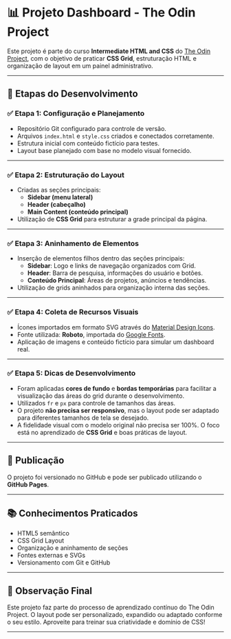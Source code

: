 # 📊 Projeto Dashboard - The Odin Project

Este projeto é parte do curso **Intermediate HTML and CSS** do [The Odin Project](https://www.theodinproject.com/), com o objetivo de praticar **CSS Grid**, estruturação HTML e organização de layout em um painel administrativo.

---

## 🔧 Etapas do Desenvolvimento

### ✅ Etapa 1: Configuração e Planejamento
- Repositório Git configurado para controle de versão.
- Arquivos `index.html` e `style.css` criados e conectados corretamente.
- Estrutura inicial com conteúdo fictício para testes.
- Layout base planejado com base no modelo visual fornecido.

---

### ✅ Etapa 2: Estruturação do Layout
- Criadas as seções principais:
  - **Sidebar (menu lateral)**
  - **Header (cabeçalho)**
  - **Main Content (conteúdo principal)**
- Utilização de **CSS Grid** para estruturar a grade principal da página.

---

### ✅ Etapa 3: Aninhamento de Elementos
- Inserção de elementos filhos dentro das seções principais:
  - **Sidebar**: Logo e links de navegação organizados com Grid.
  - **Header**: Barra de pesquisa, informações do usuário e botões.
  - **Conteúdo Principal**: Áreas de projetos, anúncios e tendências.
- Utilização de grids aninhados para organização interna das seções.

---

### ✅ Etapa 4: Coleta de Recursos Visuais
- Ícones importados em formato SVG através do [Material Design Icons](https://materialdesignicons.com/).
- Fonte utilizada: **Roboto**, importada do [Google Fonts](https://fonts.google.com/).
- Aplicação de imagens e conteúdo fictício para simular um dashboard real.

---

### ✅ Etapa 5: Dicas de Desenvolvimento
- Foram aplicadas **cores de fundo** e **bordas temporárias** para facilitar a visualização das áreas do grid durante o desenvolvimento.
- Utilizados `fr` e `px` para controle de tamanhos das áreas.
- O projeto **não precisa ser responsivo**, mas o layout pode ser adaptado para diferentes tamanhos de tela se desejado.
- A fidelidade visual com o modelo original não precisa ser 100%. O foco está no aprendizado de **CSS Grid** e boas práticas de layout.

---

## 🚀 Publicação

O projeto foi versionado no GitHub e pode ser publicado utilizando o **GitHub Pages**.

---

## 📚 Conhecimentos Praticados

- HTML5 semântico
- CSS Grid Layout
- Organização e aninhamento de seções
- Fontes externas e SVGs
- Versionamento com Git e GitHub

---

## 📝 Observação Final

Este projeto faz parte do processo de aprendizado contínuo do The Odin Project. O layout pode ser personalizado, expandido ou adaptado conforme o seu estilo. Aproveite para treinar sua criatividade e domínio de CSS!

---

